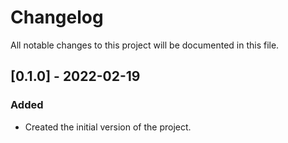 # Changelog

All notable changes to this project will be documented in this file.

## [0.1.0] - 2022-02-19
### Added
- Created the initial version of the project.